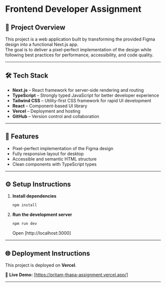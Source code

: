 # Frontend Developer Assignment

## 📌 Project Overview

This project is a web application built by transforming the provided Figma design into a functional Next.js app.  
The goal is to deliver a pixel-perfect implementation of the design while following best practices for performance, accessibility, and code quality.

---

## 🛠 Tech Stack

- **Next.js** – React framework for server-side rendering and routing
- **TypeScript** – Strongly typed JavaScript for better developer experience
- **Tailwind CSS** – Utility-first CSS framework for rapid UI development
- **React** – Component-based UI library
- **Vercel** – Deployment and hosting
- **GitHub** – Version control and collaboration

---

## 🚀 Features

- Pixel-perfect implementation of the Figma design
- Fully responsive layout for desktop
- Accessible and semantic HTML structure
- Clean components with TypeScript types

---

## ⚙️ Setup Instructions

1. **Install dependencies**

   ```bash
   npm install
   ```

2. **Run the development server**
   ```bash
   npm run dev
   ```
   Open [http://localhost:3000]

---

## 🌐 Deployment Instructions

This project is deployed on **Vercel**.

🔗 **Live Demo:** [https://pritam-thapa-assignment.vercel.app/]

---
